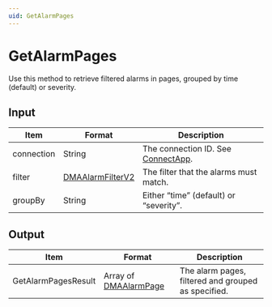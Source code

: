```yaml
---
uid: GetAlarmPages
---
```


# GetAlarmPages

Use this method to retrieve filtered alarms in pages, grouped by time (default) or severity.

<!-- Available from DataMiner 9.5.6 onwards. -->

## Input

| Item | Format | Description |
|--|--|--|
| connection | String | The connection ID. See [ConnectApp](xref:ConnectApp). |
| filter | [DMAAlarmFilterV2](xref:DMAAlarmFilterV2) | The filter that the alarms must match. |
| groupBy | String | Either “time” (default) or “severity”. |

## Output

| Item | Format | Description |
|--|--|--|
| GetAlarmPagesResult | Array of [DMAAlarmPage](xref:DMAAlarmPage) | The alarm pages, filtered and grouped as specified. |
